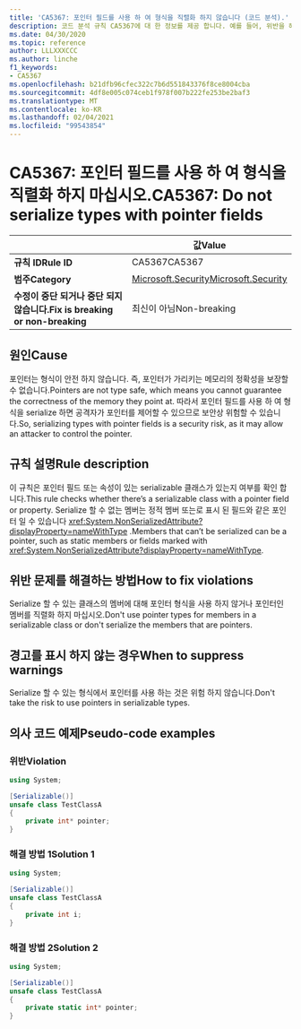 ```yaml
---
title: 'CA5367: 포인터 필드를 사용 하 여 형식을 직렬화 하지 않습니다 (코드 분석).'
description: 코드 분석 규칙 CA5367에 대 한 정보를 제공 합니다. 예를 들어, 위반을 해결 하는 방법, 위반 하는 경우를 포함 합니다.
ms.date: 04/30/2020
ms.topic: reference
author: LLLXXXCCC
ms.author: linche
f1_keywords:
- CA5367
ms.openlocfilehash: b21dfb96cfec322c7b6d551843376f8ce8004cba
ms.sourcegitcommit: 4df8e005c074ceb1f978f007b222fe253be2baf3
ms.translationtype: MT
ms.contentlocale: ko-KR
ms.lasthandoff: 02/04/2021
ms.locfileid: "99543854"
---
```

# <a name="ca5367-do-not-serialize-types-with-pointer-fields"></a><span data-ttu-id="7a1ea-103">CA5367: 포인터 필드를 사용 하 여 형식을 직렬화 하지 마십시오.</span><span class="sxs-lookup"><span data-stu-id="7a1ea-103">CA5367: Do not serialize types with pointer fields</span></span>

| | <span data-ttu-id="7a1ea-104">값</span><span class="sxs-lookup"><span data-stu-id="7a1ea-104">Value</span></span> |
|-|-|
| <span data-ttu-id="7a1ea-105">**규칙 ID**</span><span class="sxs-lookup"><span data-stu-id="7a1ea-105">**Rule ID**</span></span> |<span data-ttu-id="7a1ea-106">CA5367</span><span class="sxs-lookup"><span data-stu-id="7a1ea-106">CA5367</span></span>|
| <span data-ttu-id="7a1ea-107">**범주**</span><span class="sxs-lookup"><span data-stu-id="7a1ea-107">**Category**</span></span> |[<span data-ttu-id="7a1ea-108">Microsoft.Security</span><span class="sxs-lookup"><span data-stu-id="7a1ea-108">Microsoft.Security</span></span>](security-warnings.md)|
| <span data-ttu-id="7a1ea-109">**수정이 중단 되거나 중단 되지 않습니다.**</span><span class="sxs-lookup"><span data-stu-id="7a1ea-109">**Fix is breaking or non-breaking**</span></span> |<span data-ttu-id="7a1ea-110">최신이 아님</span><span class="sxs-lookup"><span data-stu-id="7a1ea-110">Non-breaking</span></span>|

## <a name="cause"></a><span data-ttu-id="7a1ea-111">원인</span><span class="sxs-lookup"><span data-stu-id="7a1ea-111">Cause</span></span>

<span data-ttu-id="7a1ea-112">포인터는 형식이 안전 하지 않습니다. 즉, 포인터가 가리키는 메모리의 정확성을 보장할 수 없습니다.</span><span class="sxs-lookup"><span data-stu-id="7a1ea-112">Pointers are not type safe, which means you cannot guarantee the correctness of the memory they point at.</span></span> <span data-ttu-id="7a1ea-113">따라서 포인터 필드를 사용 하 여 형식을 serialize 하면 공격자가 포인터를 제어할 수 있으므로 보안상 위험할 수 있습니다.</span><span class="sxs-lookup"><span data-stu-id="7a1ea-113">So, serializing types with pointer fields is a security risk, as it may allow an attacker to control the pointer.</span></span>

## <a name="rule-description"></a><span data-ttu-id="7a1ea-114">규칙 설명</span><span class="sxs-lookup"><span data-stu-id="7a1ea-114">Rule description</span></span>

<span data-ttu-id="7a1ea-115">이 규칙은 포인터 필드 또는 속성이 있는 serializable 클래스가 있는지 여부를 확인 합니다.</span><span class="sxs-lookup"><span data-stu-id="7a1ea-115">This rule checks whether there’s a serializable class with a pointer field or property.</span></span> <span data-ttu-id="7a1ea-116">Serialize 할 수 없는 멤버는 정적 멤버 또는로 표시 된 필드와 같은 포인터 일 수 있습니다 <xref:System.NonSerializedAttribute?displayProperty=nameWithType> .</span><span class="sxs-lookup"><span data-stu-id="7a1ea-116">Members that can’t be serialized can be a pointer, such as static members or fields marked with <xref:System.NonSerializedAttribute?displayProperty=nameWithType>.</span></span>

## <a name="how-to-fix-violations"></a><span data-ttu-id="7a1ea-117">위반 문제를 해결하는 방법</span><span class="sxs-lookup"><span data-stu-id="7a1ea-117">How to fix violations</span></span>

<span data-ttu-id="7a1ea-118">Serialize 할 수 있는 클래스의 멤버에 대해 포인터 형식을 사용 하지 않거나 포인터인 멤버를 직렬화 하지 마십시오.</span><span class="sxs-lookup"><span data-stu-id="7a1ea-118">Don't use pointer types for members in a serializable class or don't serialize the members that are pointers.</span></span>

## <a name="when-to-suppress-warnings"></a><span data-ttu-id="7a1ea-119">경고를 표시 하지 않는 경우</span><span class="sxs-lookup"><span data-stu-id="7a1ea-119">When to suppress warnings</span></span>

<span data-ttu-id="7a1ea-120">Serialize 할 수 있는 형식에서 포인터를 사용 하는 것은 위험 하지 않습니다.</span><span class="sxs-lookup"><span data-stu-id="7a1ea-120">Don't take the risk to use pointers in serializable types.</span></span>

## <a name="pseudo-code-examples"></a><span data-ttu-id="7a1ea-121">의사 코드 예제</span><span class="sxs-lookup"><span data-stu-id="7a1ea-121">Pseudo-code examples</span></span>

### <a name="violation"></a><span data-ttu-id="7a1ea-122">위반</span><span class="sxs-lookup"><span data-stu-id="7a1ea-122">Violation</span></span>

```csharp
using System;

[Serializable()]
unsafe class TestClassA
{
    private int* pointer;
}
```

### <a name="solution-1"></a><span data-ttu-id="7a1ea-123">해결 방법 1</span><span class="sxs-lookup"><span data-stu-id="7a1ea-123">Solution 1</span></span>

```csharp
using System;

[Serializable()]
unsafe class TestClassA
{
    private int i;
}
```

### <a name="solution-2"></a><span data-ttu-id="7a1ea-124">해결 방법 2</span><span class="sxs-lookup"><span data-stu-id="7a1ea-124">Solution 2</span></span>

```csharp
using System;

[Serializable()]
unsafe class TestClassA
{
    private static int* pointer;
}
```
